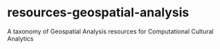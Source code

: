 # resources-geospatial-analysis
A taxonomy of Geospatial Analysis resources for Computational Cultural Analytics 
